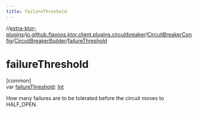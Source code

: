 ```yaml
---
title: failureThreshold
---
```


//[extra-ktor-plugins](../../../../index.md)/[io.github.flaxoos.ktor.client.plugins.circuitbreaker](../../index.md)/[CircuitBreakerConfig](../index.md)/[CircuitBreakerBuilder](index.md)/[failureThreshold](failure-threshold.md)

# failureThreshold

[common]\
var [failureThreshold](failure-threshold.md): [Int](https://kotlinlang.org/api/latest/jvm/stdlib/kotlin/-int/index.md)

How many failures are to be tolerated before the circuit moves to HALF_OPEN.





